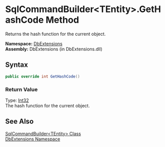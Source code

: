 SqlCommandBuilder&lt;TEntity>.GetHashCode Method
================================================
Returns the hash function for the current object.

**Namespace:** [DbExtensions][1]  
**Assembly:** DbExtensions (in DbExtensions.dll)

Syntax
------

```csharp
public override int GetHashCode()
```

### Return Value
Type: [Int32][2]  
The hash function for the current object.

See Also
--------
[SqlCommandBuilder&lt;TEntity> Class][3]  
[DbExtensions Namespace][1]  

[1]: ../README.md
[2]: http://msdn.microsoft.com/en-us/library/td2s409d
[3]: README.md